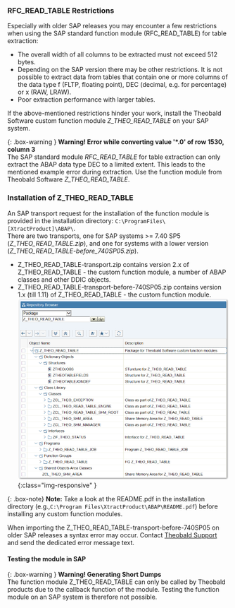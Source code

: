 ### RFC_READ_TABLE Restrictions
Especially with older SAP releases you may encounter a few restrictions when using the SAP standard function module (RFC_READ_TABLE) for table extraction:

- The overall width of all columns to be extracted must not exceed 512 bytes.
- Depending on the SAP version there may be other restrictions. 
  It is not possible to extract data from tables that contain one or more columns of the data type f (FLTP, floating point), DEC (decimal, e.g. for percentage) or x (RAW, LRAW).
- Poor extraction performance with larger tables.

If the above-mentioned restrictions hinder your work, install the Theobald Software custom function module *Z_THEO_READ_TABLE* on your SAP system. 

{: .box-warning }
**Warning! Error while converting value '\*.0' of row 1530, column 3** <br>
The SAP standard module *RFC_READ_TABLE* for table extraction  can only extract the ABAP data type DEC to a limited extent. This leads to the mentioned example error during extraction.
Use the function module from Theobald Software *Z_THEO_READ_TABLE*.

### Installation of Z_THEO_READ_TABLE 


An SAP transport request for the installation of the function module is provided in the installation directory: `C:\ProgramFiles\[XtractProduct]\ABAP\`.<br>
There are two transports, one for SAP systems >= 7.40 SP5 (*Z_THEO_READ_TABLE.zip*), and one for systems with a lower version (*Z_THEO_READ_TABLE-before_740SP05.zip*).<br>

- Z_THEO_READ_TABLE-transport.zip contains version 2.x of Z_THEO_READ_TABLE - the custom function module, a number of ABAP classes and other DDIC objects.  
- Z_THEO_READ_TABLE-transport-before-740SP05.zip contains version 1.x (till 1.11) of Z_THEO_READ_TABLE - the custom function module.
![Z_THEO_READ_TABLE_SE80](/img/content/Z_THEO_READ_TABLE_SE80.png){:class="img-responsive" }

{: .box-note}
**Note:** Take a look at the README.pdf in the installation directory (e.g.,`C:\Program Files\XtractProduct\ABAP\README.pdf`) before installing any custom function modules.

When importing the Z_THEO_READ_TABLE-transport-before-740SP05 on older SAP releases a syntax error may occur. Contact [Theobald Support](https://support.theobald-software.com) and send the dedicated error message text.

#### Testing the module in SAP

{: .box-warning }
**Warning! Generating Short Dumps** <br>
The function module Z_THEO_READ_TABLE can only be called by Theobald products due to the callback function of the module.
Testing the function module on an SAP system is therefore not possible.
